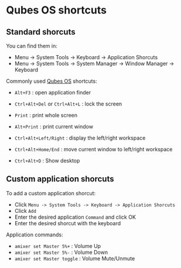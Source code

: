 # Qubes OS shortcuts

## Standard shorcuts

You can find them in:
* Menu -> System Tools -> Keyboard -> Application Shorcuts
* Menu -> System Tools -> System Manager -> Window Manager -> Keyboard


Commonly used [Qubes OS](https://www.qubes-os.org/) shortcuts:

* `Alt+F3` : open application finder

* `Ctrl+Alt+Del` or `Ctrl+Alt+L` : lock the screen

* `Print` : print whole screen

* `Alt+Print` : print current window

* `Ctrl+Alt+Left/Right` : display the left/right workspace

* `Ctrl+Alt+Home/End` : move current window to left/right workspace

* `Ctrl+Alt+D` : Show desktop

## Custom application shorcuts

To add a custom application shorcut:
* Click `Menu -> System Tools -> Keyboard -> Application Shorcuts`
* Click `Add`
* Enter the desired application `Command` and click OK
* Enter the desired shorcut with the keyboard

Application commands:
* `amixer set Master 5%+` : Volume Up
* `amixer set Master 5%-` : Volume Down
* `amixer set Master toggle` : Volume Mute/Unmute
